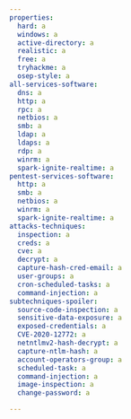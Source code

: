 ```yaml
---
properties:
  hard: a
  windows: a
  active-directory: a
  realistic: a
  free: a
  tryhackme: a
  osep-style: a
all-services-software:
  dns: a
  http: a
  rpc: a
  netbios: a
  smb: a
  ldap: a
  ldaps: a
  rdp: a
  winrm: a
  spark-ignite-realtime: a
pentest-services-software:
  http: a
  smb: a
  netbios: a
  winrm: a
  spark-ignite-realtime: a
attacks-techniques:
  inspection: a
  creds: a
  cve: a
  decrypt: a
  capture-hash-cred-email: a
  user-groups: a
  cron-scheduled-tasks: a
  command-injection: a
subtechniques-spoiler:
  source-code-inspection: a
  sensitive-data-exposure: a
  exposed-credentials: a
  CVE-2020-12772: a
  netntlmv2-hash-decrypt: a
  capture-ntlm-hash: a
  account-operators-group: a
  scheduled-task: a
  command-injection: a
  image-inspection: a
  change-password: a

---
```

